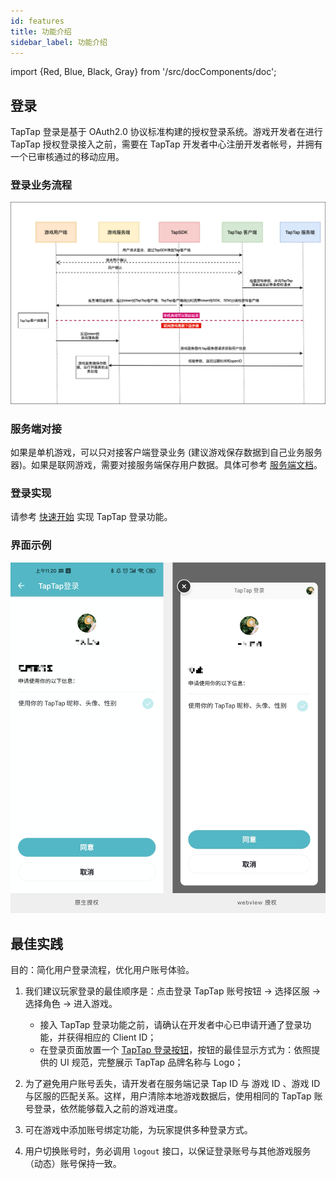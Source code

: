 ```yaml
---
id: features
title: 功能介绍
sidebar_label: 功能介绍
---
```

import {Red, Blue, Black, Gray} from '/src/docComponents/doc';

## 登录
TapTap 登录是基于 OAuth2.0 协议标准构建的授权登录系统。游戏开发者在进行 TapTap 授权登录接入之前，需要在 TapTap 开发者中心注册开发者帐号，并拥有一个已审核通过的移动应用。

### 登录业务流程
![](/img/tap_login.png)

### 服务端对接
如果是单机游戏，可以只对接客户端登录业务 (建议游戏保存数据到自己业务服务器)。如果是联网游戏，需要对接服务端保存用户数据。具体可参考 [服务端文档](/sdk/userinfo)。

### 登录实现
请参考 [快速开始](/sdk/) 实现 TapTap 登录功能。  

### 界面示例
![](/img/tap_taploginview.png)

<!-- ## 二、数据收集
如需开通，请联系我们的技术支持 QQ：3171097571 邮件：support@tapdb.com -->

## 最佳实践

目的：简化用户登录流程，优化用户账号体验。

1.  我们建议玩家登录的最佳顺序是：点击登录 TapTap 账号按钮 → 选择区服 → 选择角色 → 进入游戏。
    - 接入 TapTap 登录功能之前，请确认在开发者中心已申请开通了登录功能，并获得相应的 Client ID；
    - 在登录页面放置一个 [TapTap 登录按钮](/res/TapTapLoginButton.zip)，按钮的最佳显示方式为：<Red>依照提供的 UI 规范，完整展示 TapTap 品牌名称与 Logo</Red>；

2. 为了避免用户账号丢失，请开发者在服务端记录 Tap ID 与 游戏 ID 、游戏 ID 与区服的匹配关系。这样，用户清除本地游戏数据后，使用相同的 TapTap 账号登录，依然能够载入之前的游戏进度。

3. 可在游戏中添加账号绑定功能，为玩家提供多种登录方式。

4. 用户切换账号时，务必调用 `logout` 接口，以保证登录账号与其他游戏服务（动态）账号保持一致。

